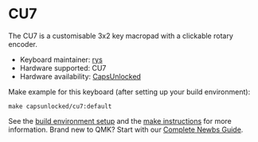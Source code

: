 # CU7

The CU7 is a customisable 3x2 key macropad with a clickable rotary encoder.

* Keyboard maintainer: [rys](https://github.com/rys)
* Hardware supported: CU7
* Hardware availability: [CapsUnlocked](https://caps-unlocked.com/cu7/)

Make example for this keyboard (after setting up your build environment):

    make capsunlocked/cu7:default

See the [build environment setup](https://docs.qmk.fm/#/getting_started_build_tools) and the [make instructions](https://docs.qmk.fm/#/getting_started_make_guide) for more information. Brand new to QMK? Start with our [Complete Newbs Guide](https://docs.qmk.fm/#/newbs).
